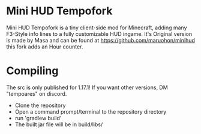 Mini HUD Tempofork
==============
Mini HUD Tempofork is a tiny client-side mod for Minecraft, adding many F3-Style info lines to a fully customizable HUD ingame.
It's Original version is made by Masa and can be found at https://github.com/maruohon/minihud this fork adds an Hour counter.


Compiling
=========
The src is only published for 1.17.1! If you want other versions, DM "tempoares" on discord.
* Clone the repository
* Open a command prompt/terminal to the repository directory
* run 'gradlew build'
* The built jar file will be in build/libs/

